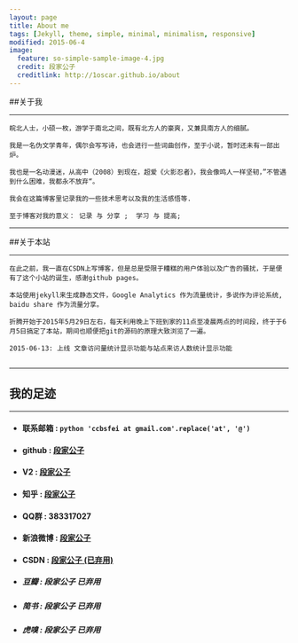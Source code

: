 ```yaml
---
layout: page
title: About me
tags: [Jekyll, theme, simple, minimal, minimalism, responsive]
modified: 2015-06-4
image:
  feature: so-simple-sample-image-4.jpg
  credit: 段家公子
  creditlink: http://1oscar.github.io/about
---
```


##关于我

------

```
皖北人士，小硕一枚，游学于南北之间，既有北方人的豪爽，又兼具南方人的细腻。

我是一名伪文学青年，偶尔会写写诗，也会进行一些词曲创作，至于小说，暂时还未有一部出炉。

我也是一名动漫迷，从高中（2008）到现在，超爱《火影忍者》，我会像鸣人一样坚韧，”不管遇到什么困难，我都永不放弃“。

我会在这篇博客里记录我的一些技术思考以及我的生活感悟等.

至于博客对我的意义： 记录 与 分享 ;  学习 与 提高;
```

----

##关于本站

---

```
在此之前，我一直在CSDN上写博客，但是总是受限于糟糕的用户体验以及广告的骚扰，于是便有了这个小站的诞生，感谢github pages。 

本站使用jekyll来生成静态文件，Google Analytics 作为流量统计，多说作为评论系统, baidu share 作为流量分享。

折腾开始于2015年5月29日左右，每天利用晚上下班到家的11点至凌晨两点的时间段，终于于6月5日搞定了本站，期间也顺便把git的源码的原理大致浏览了一遍。

2015-06-13: 上线 文章访问量统计显示功能与站点来访人数统计显示功能


```

-----

## 我的足迹 

----

- #### 联系邮箱 :  ```python 'ccbsfei at gmail.com'.replace('at', '@')```

- #### github :  [**段家公子**](https://github.com/1oscar)

- #### V2 : [**段家公子**](http://www.v2ex.com/member/1oscar)

- #### 知乎 : [**段家公子**](http://www.zhihu.com/people/1oscar)

- #### QQ群 :   **383317027** 

- #### 新浪微博 : [**段家公子**](http://weibo.com/2232312841/profile?topnav=1&wvr=6)

- #### CSDN :  [**段家公子 (已弃用)**](http://blog.csdn.net/duankaifei) 

- ##### 豆瓣 :  **段家公子 已弃用**

- ##### 简书 :  **段家公子 已弃用**

- ##### 虎嗅 :  **段家公子 已弃用**




<script>
(function(i,s,o,g,r,a,m){i['GoogleAnalyticsObject']=r;i[r]=i[r]||function(){
 (i[r].q=i[r].q||[]).push(arguments)},i[r].l=1*new Date();a=s.createElement(o),
 m=s.getElementsByTagName(o)[0];a.async=1;a.src=g;m.parentNode.insertBefore(a,m)
 })(window,document,'script','//www.google-analytics.com/analytics.js','ga');

ga('create', 'UA-63681520-1', 'auto');
ga('send', 'pageview');

</script>

<script src="/js/tctip.min.js"></script>
